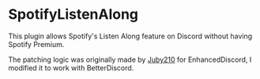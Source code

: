 # SpotifyListenAlong
This plugin allows Spotify's Listen Along feature on Discord without having Spotify Premium.

The patching logic was originally made by [Juby210](https://github.com/Juby210/EnhancedDiscord-plugins) for EnhancedDiscord, I modified it to work with BetterDiscord.
